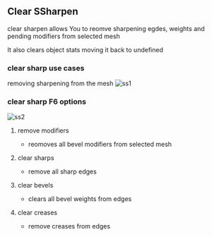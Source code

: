 ## Clear SSharpen

clear sharpen allows You to reomve sharpening egdes, weights and pending modifiers from selected mesh

It also clears object stats moving it back to undefined

### clear sharp use cases

removing sharpening from the mesh
![ss1](https://raw.githubusercontent.com/mx1001/hardops_manual/master/docs/Hops/operators/sharpeners/img/clear1.png)

### clear sharp F6 options

![ss2](https://raw.githubusercontent.com/mx1001/hardops_manual/master/docs/Hops/operators/sharpeners/img/clear2.png)

1. remove modifiers
   * reomoves all bevel modifiers from selected mesh

2. clear sharps
   * remove all sharp edges 

3. clear bevels
   * clears all bevel weights from edges

4. clear creases
   * remove creases from edges
